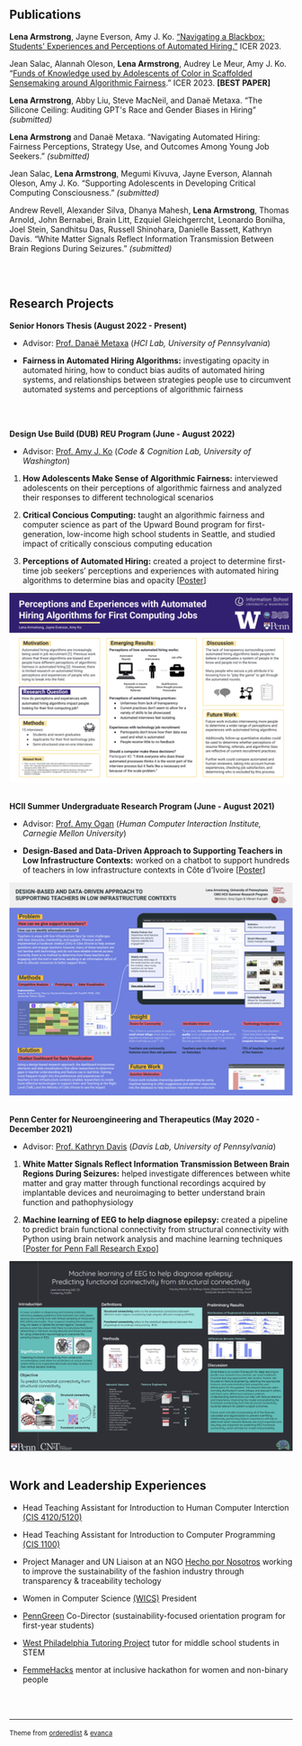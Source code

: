 ## Publications

**Lena Armstrong**, Jayne Everson, Amy J. Ko. [“Navigating a Blackbox: Students' Experiences and Perceptions of Automated Hiring.”](https://faculty.washington.edu/ajko/papers/Armstrong2023AutomatedHiring.pdf) ICER 2023. 

Jean Salac, Alannah Oleson, **Lena Armstrong**, Audrey Le Meur, Amy J. Ko. “[Funds of Knowledge used by Adolescents of Color in Scaffolded Sensemaking around Algorithmic Fairness](https://faculty.washington.edu/ajko/papers/Salac2023AdolescentAlgorithmicFairness.pdf).” ICER 2023. **[BEST PAPER]**

**Lena Armstrong**, Abby Liu, Steve MacNeil, and Danaë Metaxa. “The Silicone Ceiling: Auditing GPT's Race and Gender Biases in Hiring” _(submitted)_

**Lena Armstrong** and Danaë Metaxa. “Navigating Automated Hiring: Fairness Perceptions, Strategy Use, and Outcomes Among Young Job Seekers.” _(submitted)_

Jean Salac, **Lena Armstrong**, Megumi Kivuva, Jayne Everson, Alannah Oleson, Amy J. Ko. “Supporting Adolescents in Developing Critical Computing Consciousness.” _(submitted)_

Andrew Revell, Alexander Silva, Dhanya Mahesh, **Lena Armstrong**, Thomas Arnold, John Bernabei, Brain Litt, Ezquiel Gleichgerrcht, Leonardo Bonilha, Joel Stein, Sandhitsu Das, Russell Shinohara, Danielle Bassett, Kathryn Davis. “White Matter Signals Reflect Information Transmission Between Brain Regions During Seizures.” _(submitted)_

<br>
<br>

## Research Projects

**Senior Honors Thesis (August 2022 - Present)**

- Advisor: [Prof. Danaë Metaxa](https://metaxa.net/) (_HCI Lab, University of Pennsylvania_)

- **Fairness in Automated Hiring Algorithms:** investigating opacity in automated hiring, how to conduct bias audits of automated hiring systems, and relationships between strategies people use to circumvent automated systems and perceptions of algorithmic fairness
<br>
<br>

**Design Use Build (DUB) REU Program (June - August 2022)**

- Advisor: [Prof. Amy J. Ko](https://faculty.washington.edu/ajko) (_Code & Cognition Lab, University of Washington_)

1. **How Adolescents Make Sense of Algorithmic Fairness:** interviewed adolescents on their perceptions of algorithmic fairness and analyzed their responses to different technological scenarios

2. **Critical Concious Computing:** taught an algorithmic fairness and computer science as part of the Upward Bound program for first-generation,
low-income high school students in Seattle, and studied impact of critically conscious computing education

3.  **Perceptions of Automated Hiring:** created a project to determine first-time job seekers’ perceptions and experiences with automated hiring algorithms to determine bias and opacity [[Poster](https://drive.google.com/file/d/1UyxGvT0-nu_sn6QEYdcHQVPNW3HBybPa/view?usp=sharing)]

  ![Poster](images/DUB_REU_2022.png)
<br>
<br>

**HCII Summer Undergraduate Research Program (June - August 2021)**

- Advisor: [Prof. Amy Ogan](https://www.amyogan.com/) (_Human Computer Interaction Institute, Carnegie Mellon University_)

- **Design-Based and Data-Driven Approach to Supporting Teachers in Low Infrastructure Contexts:** worked on a chatbot to support hundreds of teachers in low infrastructure contexts in Côte d’Ivoire [[Poster](https://drive.google.com/file/d/1dgRMjN74YXSNIuabXClYMu3LJKMMRVH7/view?usp=sharing)]

![Poster](images/HCII_REU_2021.png)
<br>
<br>

**Penn Center for Neuroengineering and Therapeutics (May 2020 - December 2021)**

- Advisor: [Prof. Kathryn Davis](https://davislab.med.upenn.edu/) (_Davis Lab, University of Pennsylvania_)

1. **White Matter Signals Reflect Information Transmission Between Brain Regions During Seizures:** helped investigate differences between white matter and gray matter through functional recordings acquired by implantable devices and neuroimaging to better understand brain function and pathophysiology

2. **Machine learning of EEG to help diagnose epilepsy:** created a pipeline to predict brain functional connectivity from structural connectivity with Python using brain network analysis and machine learning techniques [[Poster for Penn Fall Research Expo](https://presentations.curf.upenn.edu/poster/machine-learning-eeg-help-diagnose-epilepsy-predicting-functional-connectivity-structural)]

  ![Poster](images/PURM_REU_2020.png)
<br>
<br>

## Work and Leadership Experiences

- Head Teaching Assistant for Introduction to Human Computer Interction [(CIS 4120/5120)](https://emoneil.github.io/cis4120-5120/#schedule)
  
- Head Teaching Assistant for Introduction to Computer Programming [(CIS 1100)](https://www.cis.upenn.edu/~cis110/current/staff.html)

- Project Manager and UN Liaison at an NGO [Hecho por Nosotros](https://www.hechoxnosotros.org/) working to improve the sustainability of the fashion industry through transparency & traceability techology

- Women in Computer Science [(WICS)](https://wics.cis.upenn.edu/program.html) President

- [PennGreen](https://sustainability.upenn.edu/participate/students/penngreen-pre-orientation) Co-Director (sustainability-focused orientation program for first-year students)

- [West Philadelphia Tutoring Project](https://upennwptp.weebly.com/) tutor for middle school students in STEM

- [FemmeHacks](https://femmehacks.io/) mentor at inclusive hackathon for women and non-binary people 
<br>
<br>

---
<p><small>Theme from <a href="https://github.com/orderedlist">orderedlist</a> & <a href="https://github.com/evanca">evanca</a></small></p>
